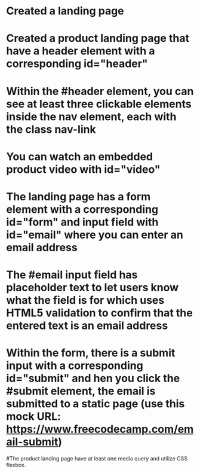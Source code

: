 # Created a landing page

# Created a product landing page that have a header element with a corresponding id="header"

# Within the #header element, you can see at least three clickable elements inside the nav element, each with the class nav-link

# You can watch an embedded product video with id="video"

# The landing page has a form element with a corresponding id="form" and input field with id="email" where you can enter an email address

# The #email input field has placeholder text to let users know what the field is for which uses HTML5 validation to confirm that the entered text is an email address

# Within the form, there is a submit input with a corresponding id="submit" and hen you click the #submit element, the email is submitted to a static page (use this mock URL: https://www.freecodecamp.com/email-submit)

#The product landing page have at least one media query and utilize CSS flexbox.
